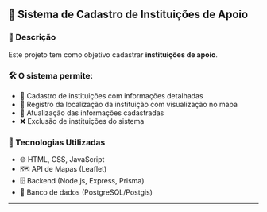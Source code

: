 ## 🏥 Sistema de Cadastro de Instituições de Apoio

### 📌 Descrição

Este projeto tem como objetivo cadastrar **instituições de apoio**.  

### 🛠 O sistema permite:

* 📝 Cadastro de instituições com informações detalhadas
* 📍 Registro da localização da instituição com visualização no mapa
* 🔄 Atualização das informações cadastradas
* ❌ Exclusão de instituições do sistema

### 🚀 Tecnologias Utilizadas

* 🌐 HTML, CSS, JavaScript
* 🗺 API de Mapas (Leaflet)
* 🗄 Backend (Node.js, Express, Prisma)
* 💾 Banco de dados (PostgreSQL/Postgis)

---
